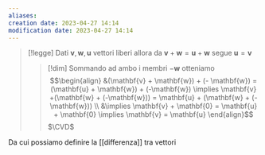 ```yaml
---
aliases: 
creation date: 2023-04-27 14:14
modification date: 2023-04-27 14:14
---
```


>[!legge]
>Dati $\mathbf{v},\mathbf{w},\mathbf{u}$ vettori liberi allora da $\mathbf{v} + \mathbf{w} = \mathbf{u} + \mathbf{w}$ segue $\mathbf{u} =\mathbf{v}$
>
>>[!dim]
>>Sommando ad ambo i membri $- \mathbf{w}$ otteniamo $$\begin{align}
>>&(\mathbf{v} + \mathbf{w}) + (- \mathbf{w}) = (\mathbf{u} + \mathbf{w}) + (-\mathbf{w}) \implies \mathbf{v} +(\mathbf{w} + (-\mathbf{w})) = \mathbf{u} + (\mathbf{w} + (-\mathbf{w})) \\
>> &\implies \mathbf{v} + \mathbf{0} = \mathbf{u} + \mathbf{0} \implies \mathbf{v} = \mathbf{u}
>>\end{align}$$
>>$\CVD$ 

Da cui possiamo definire la [[differenza]] tra vettori